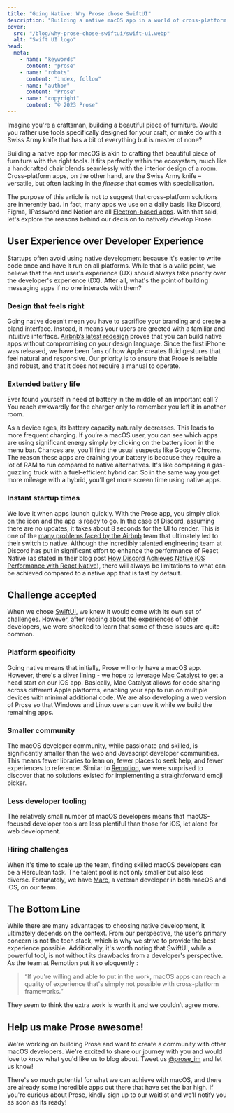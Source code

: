 ```yaml
---
title: "Going Native: Why Prose chose SwiftUI"
description: "Building a native macOS app in a world of cross-platform frameworks"
cover:
  src: "/blog/why-prose-chose-swiftui/swift-ui.webp"
  alt: "Swift UI logo"
head:
  meta:
    - name: "keywords"
      content: "prose"
    - name: "robots"
      content: "index, follow"
    - name: "author"
      content: "Prose"
    - name: "copyright"
      content: "© 2023 Prose"
---
```


Imagine you're a craftsman, building a beautiful piece of furniture. Would you rather use tools specifically designed for your craft, or make do with a Swiss Army knife that has a bit of everything but is master of none?

Building a native app for macOS is akin to crafting that beautiful piece of furniture with the right tools. It fits perfectly within the ecosystem, much like a handcrafted chair blends seamlessly with the interior design of a room. Cross-platform apps, on the other hand, are the Swiss Army knife – versatile, but often lacking in the _finesse_ that comes with specialisation.

The purpose of this article is not to suggest that cross-platform solutions are inherently bad. In fact, many apps we use on a daily basis like Discord, Figma, 1Password and Notion are all [Electron-based apps](https://www.electronjs.org/apps). With that said, let's explore the reasons behind our decision to natively develop Prose.

## User Experience over Developer Experience

Startups often avoid using native development because it's easier to write code once and have it run on all platforms. While that is a valid point, we believe that the end user's experience (UX) should always take priority over the developer's experience (DX). After all, what's the point of building messaging apps if no one interacts with them?

### Design that feels right

Going native doesn’t mean you have to sacrifice your branding and create a bland interface. Instead, it means your users are greeted with a familiar and intuitive interface. [Airbnb’s latest redesign](https://news.airbnb.com/2023-summer-release/) proves that you can build native apps without compromising on your design language. Since the first iPhone was released, we have been fans of how Apple creates fluid gestures that feel natural and responsive. Our priority is to ensure that Prose is reliable and robust, and that it does not require a manual to operate.

### Extended battery life

Ever found yourself in need of battery in the middle of an important call ? You reach awkwardly for the charger only to remember you left it in another room.

<markdown-image src="/blog/why-prose-chose-swiftui/google-eats-ram-meme.png" alt="Popular meme of Google Chrome devouring RAM" caption="Popular meme of Google Chrome devouring RAM"></markdown-image>

As a device ages, its battery capacity naturally decreases. This leads to more frequent charging. If you’re a macOS user, you can see which apps are using significant energy simply by clicking on the battery icon in the menu bar. Chances are, you’ll find the usual suspects like Google Chrome. The reason these apps are draining your battery is because they require a lot of RAM to run compared to native alternatives. It's like comparing a gas-guzzling truck with a fuel-efficient hybrid car. So in the same way you get more mileage with a hybrid, you’ll get more screen time using native apps.

### Instant startup times

We love it when apps launch quickly. With the Prose app, you simply click on the icon and the app is ready to go. In the case of Discord, assuming there are no updates, it takes about 8 seconds for the UI to render. This is one of the [many problems faced by the Airbnb](https://medium.com/airbnb-engineering/react-native-at-airbnb-the-technology-dafd0b43838) team that ultimately led to their switch to native. Although the incredibly talented engineering team at Discord has put in significant effort to enhance the performance of React Native (as stated in their blog post [How Discord Achieves Native iOS Performance with React Native](https://discord.com/blog/how-discord-achieves-native-ios-performance-with-react-native)), there will always be limitations to what can be achieved compared to a native app that is fast by default.

## Challenge accepted

When we chose [SwiftUI](https://developer.apple.com/xcode/swiftui/), we knew it would come with its own set of challenges. However, after reading about the experiences of other developers, we were shocked to learn that some of these issues are quite common.

### Platform specificity

Going native means that initially, Prose will only have a macOS app. However, there's a silver lining - we hope to leverage [Mac Catalyst](https://developer.apple.com/mac-catalyst/) to get a head start on our iOS app. Basically, Mac Catalyst allows for code sharing across different Apple platforms, enabling your app to run on multiple devices with minimal additional code. We are also developing a web version of Prose so that Windows and Linux users can use it while we build the remaining apps.

### Smaller community

The macOS developer community, while passionate and skilled, is significantly smaller than the web and Javascript developer communities. This means fewer libraries to lean on, fewer places to seek help, and fewer experiences to reference. Similar to [Remotion](https://remotion.com/blog/why-remotion-is-a-native-macos-app-not-electron), we were surprised to discover that no solutions existed for implementing a straightforward emoji picker.

### Less developer tooling

The relatively small number of macOS developers means that macOS-focused developer tools are less plentiful than those for iOS, let alone for web development.

### Hiring challenges

When it's time to scale up the team, finding skilled macOS developers can be a Herculean task. The talent pool is not only smaller but also less diverse. Fortunately, we have [Marc](https://twitter.com/nesium), a veteran developer in both macOS and iOS, on our team.

## The Bottom Line

While there are many advantages to choosing native development, it ultimately depends on the context. From our perspective, the user’s primary concern is not the tech stack, which is why we strive to provide the best experience possible. Additionally, it's worth noting that SwiftUI, while a powerful tool, is not without its drawbacks from a developer's perspective. As the team at Remotion put it so eloquently :

> “If you're willing and able to put in the work, macOS apps can reach a quality of experience that's simply not possible with cross-platform frameworks.”

They seem to think the extra work is worth it and we couldn’t agree more.

## Help us make Prose awesome!

We're working on building Prose and want to create a community with other macOS developers. We're excited to share our journey with you and would love to know what you'd like us to blog about. Tweet us [@prose_im](https://twitter.com/prose_im) and let us know!

There's so much potential for what we can achieve with macOS, and there are already some incredible apps out there that have set the bar high. If you're curious about Prose, kindly sign up to our waitlist and we’ll notify you as soon as its ready!

